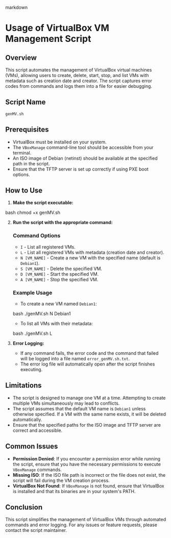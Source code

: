 markdown
# Usage of VirtualBox VM Management Script

## Overview

This script automates the management of VirtualBox virtual machines (VMs), allowing users to create, delete, start, stop, and list VMs with metadata such as creation date and creator. The script captures error codes from commands and logs them into a file for easier debugging.

## Script Name

`genMV.sh`

## Prerequisites

- VirtualBox must be installed on your system.
- The `VBoxManage` command-line tool should be accessible from your terminal.
- An ISO image of Debian (netinst) should be available at the specified path in the script.
- Ensure that the TFTP server is set up correctly if using PXE boot options.

## How to Use

1. **Make the script executable:**

bash
   chmod +x genMV.sh

2. **Run the script with the appropriate command:**

   ### Command Options
   - `I` - List all registered VMs.
   - `L` - List all registered VMs with metadata (creation date and creator).
   - `N [VM_NAME]` - Create a new VM with the specified name (default is `Debian1`).
   - `S [VM_NAME]` - Delete the specified VM.
   - `D [VM_NAME]` - Start the specified VM.
   - `A [VM_NAME]` - Stop the specified VM.

   ### Example Usage
   - To create a new VM named `Debian1`:
   
   bash
   ./genMV.sh N Debian1

   - To list all VMs with their metadata:

   bash
   ./genMV.sh L

3. **Error Logging:**
   - If any command fails, the error code and the command that failed will be logged into a file named `error_genMV.sh.txt`.
   - The error log file will automatically open after the script finishes executing.

## Limitations

- The script is designed to manage one VM at a time. Attempting to create multiple VMs simultaneously may lead to conflicts.
- The script assumes that the default VM name is `Debian1` unless otherwise specified. If a VM with the same name exists, it will be deleted automatically.
- Ensure that the specified paths for the ISO image and TFTP server are correct and accessible.

## Common Issues

- **Permission Denied**: If you encounter a permission error while running the script, ensure that you have the necessary permissions to execute `VBoxManage` commands.
- **Missing ISO**: If the ISO file path is incorrect or the file does not exist, the script will fail during the VM creation process.
- **VirtualBox Not Found**: If `VBoxManage` is not found, ensure that VirtualBox is installed and that its binaries are in your system's PATH.

## Conclusion

This script simplifies the management of VirtualBox VMs through automated commands and error logging. For any issues or feature requests, please contact the script maintainer.
